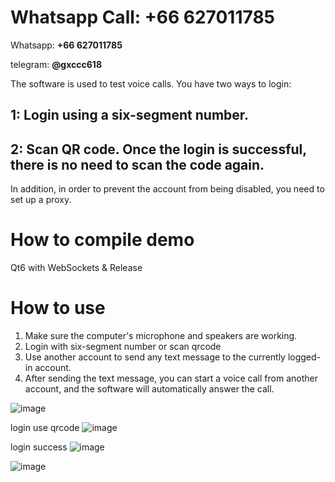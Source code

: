 # Whatsapp Call:  **+66 627011785**
Whatsapp: **+66 627011785**

telegram: **@gxccc618**


The software is used to test voice calls. You have two ways to login: 
## 1: Login using a six-segment number. 
## 2: Scan  QR code. Once the login is successful, there is no need to scan the code again.
 In addition, in order to prevent the account from being disabled, you need to set up a proxy.

# How to compile demo
Qt6 with WebSockets & Release


# How to use
1. Make sure the computer's microphone and speakers are working.
2. Login with six-segment number or scan qrcode
3. Use another account to send any text message to the currently logged-in account.
4. After sending the text message, you can start a voice call from another account, and the software will automatically answer the call.

![image](https://github.com/user-attachments/assets/825a13ff-a7f7-4032-bcb7-d0246803a776)

login use qrcode
![image](https://github.com/user-attachments/assets/8668bd90-2395-4bb3-b284-3000980bd586)

login success
![image](https://github.com/user-attachments/assets/d1f31315-fcb5-4520-9428-29ae154a5d53)


![image](https://github.com/user-attachments/assets/5c692ee7-2060-41aa-aa4f-dc3230c9755f)


